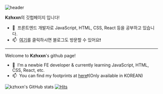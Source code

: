 ![header](https://capsule-render.vercel.app/api?type=slice&color=timeAuto&text=Greetings,%20👋&fontSize=40&fontAlign=83)


**Kzhxxn**의 깃헙페이지 입니다! 
- 🌱 &nbsp;프론트엔드 개발자로 JavaScript, HTML, CSS, React 등을 공부하고 있습니다.
- 📫 &nbsp;<a href="https://velog.io/@hxxn__daily/" target="_blank">여기</a>를 클릭하시면 블로그도 방문할 수 있어요❗️

----------------------------------------------------------------------------------------------
 
Welcome to **Kzhxxn**'s github page!
- 🌱 &nbsp;I’m a newbie FE developer & currently learning JavaScript, HTML, CSS, React, etc.  
- 📫 &nbsp;You can find my footprints at <a href="https://velog.io/@hxxn__daily/" target="_blank">here</a>❗️(Only available in KOREAN)
<!--
**kzhxxn/kzhxxn** is a ✨ _special_ ✨ repository because its `README.md` (this file) appears on your GitHub profile.
Here are some ideas to get you started:
- 🔭 I’m currently working on ...
- 🌱 I’m currently learning ...
- 👯 I’m looking to collaborate on ...
- 🤔 I’m looking for help with ...
- 💬 Ask me about ...
- 📫 How to reach me: ...
- 😄 Pronouns: ...
- ⚡ Fun fact: ...
-->

![kzhxxn's GitHub stats](https://github-readme-stats.vercel.app/api?username=kzhxxn)
[![Hits](https://hits.seeyoufarm.com/api/count/incr/badge.svg?url=https%3A%2F%2Fgithub.com%2Fha3158987&count_bg=%2379C83D&title_bg=%23555555&icon=&icon_color=%23E7E7E7&title=hits&edge_flat=false)](https://hits.seeyoufarm.com)
